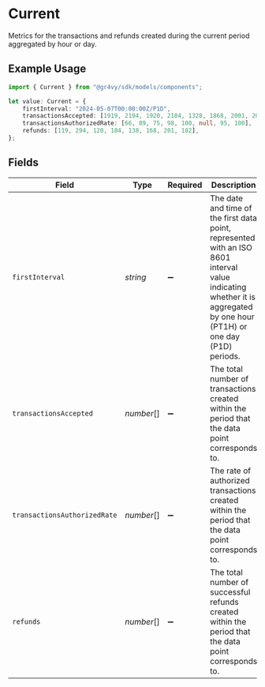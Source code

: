 # Current

Metrics for the transactions and refunds created during the current period aggregated by hour or day.

## Example Usage

```typescript
import { Current } from "@gr4vy/sdk/models/components";

let value: Current = {
    firstInterval: "2024-05-07T00:00:00Z/P1D",
    transactionsAccepted: [1919, 2194, 1920, 2184, 1328, 1868, 2001, 2082],
    transactionsAuthorizedRate: [66, 89, 75, 98, 100, null, 95, 100],
    refunds: [119, 294, 120, 184, 138, 168, 201, 182],
};
```

## Fields

| Field                                                                                                                                                                   | Type                                                                                                                                                                    | Required                                                                                                                                                                | Description                                                                                                                                                             | Example                                                                                                                                                                 |
| ----------------------------------------------------------------------------------------------------------------------------------------------------------------------- | ----------------------------------------------------------------------------------------------------------------------------------------------------------------------- | ----------------------------------------------------------------------------------------------------------------------------------------------------------------------- | ----------------------------------------------------------------------------------------------------------------------------------------------------------------------- | ----------------------------------------------------------------------------------------------------------------------------------------------------------------------- |
| `firstInterval`                                                                                                                                                         | *string*                                                                                                                                                                | :heavy_minus_sign:                                                                                                                                                      | The date and time of the first data point, represented with an ISO 8601 interval value indicating whether it is aggregated by one hour (PT1H) or one day (P1D) periods. | 2024-05-07T00:00:00Z/P1D                                                                                                                                                |
| `transactionsAccepted`                                                                                                                                                  | *number*[]                                                                                                                                                              | :heavy_minus_sign:                                                                                                                                                      | The total number of transactions created within the period that the data point corresponds to.                                                                          | [<br/>1919,<br/>2194,<br/>1920,<br/>2184,<br/>1328,<br/>1868,<br/>2001,<br/>2082<br/>]                                                                                  |
| `transactionsAuthorizedRate`                                                                                                                                            | *number*[]                                                                                                                                                              | :heavy_minus_sign:                                                                                                                                                      | The rate of authorized transactions created within the period that the data point corresponds to.                                                                       | [<br/>66,<br/>89,<br/>75,<br/>98,<br/>100,<br/>null,<br/>95,<br/>100<br/>]                                                                                              |
| `refunds`                                                                                                                                                               | *number*[]                                                                                                                                                              | :heavy_minus_sign:                                                                                                                                                      | The total number of successful refunds created within the period that the data point corresponds to.                                                                    | [<br/>119,<br/>294,<br/>120,<br/>184,<br/>138,<br/>168,<br/>201,<br/>182<br/>]                                                                                          |